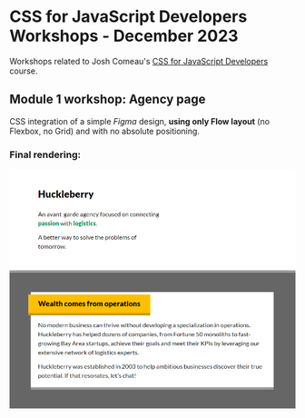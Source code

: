 # CSS for JavaScript Developers Workshops - December 2023

Workshops related to Josh Comeau's [CSS for JavaScript Developers](https://courses.joshwcomeau.com/css-for-js) course.

## Module 1 workshop: Agency page

CSS integration of a simple _Figma_ design, **using only Flow layout** (no Flexbox, no Grid) and with no absolute positioning.

### Final rendering:

![The final rendering of the Agency page](./img/agency-page.png)
